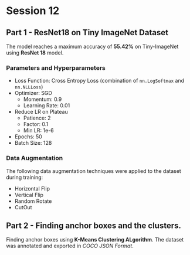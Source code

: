 # Session 12

## Part 1 - ResNet18 on Tiny ImageNet Dataset


The model reaches a maximum accuracy of **55.42%** on Tiny-ImageNet using **ResNet 18** model.

### Parameters and Hyperparameters

- Loss Function: Cross Entropy Loss (combination of `nn.LogSoftmax` and `nn.NLLLoss`)
- Optimizer: SGD
  - Momentum: 0.9
  - Learning Rate: 0.01
- Reduce LR on Plateau
  - Patience: 2
  - Factor: 0.1
  - Min LR: 1e-6
- Epochs: 50
- Batch Size: 128

### Data Augmentation

The following data augmentation techniques were applied to the dataset during training:

- Horizontal Flip
- Vertical Flip
- Random Rotate
- CutOut


## Part 2 - Finding anchor boxes and the clusters.

Finding anchor boxes using **K-Means Clustering ALgorithm**. The dataset was annotated and exported in _COCO JSON Format_.


